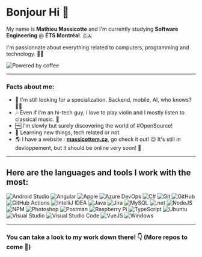 # Bonjour Hi 👋

My name is **Mathieu Massicotte** and I'm currently studying **Software Engineering** @ **ÉTS Montréal**. 🇨🇦

I'm passionnate about everything related to computers, programming and technology. 👨‍💻


<img alt="Powered by coffee" src="https://forthebadge.com/images/badges/powered-by-coffee.svg" />


---

### Facts about me:

- 🤔 I'm still looking for a specialization. Backend, mobile, AI, who knows? 🤷‍♂️
- 🎶 Even if I'm an hi-tech guy, I love to play violin and I mostly listen to classical music. 🎻
- 🆓 I'm slowly but surely discovering the world of #OpenSource!
- 🧠 Learning new things, tech related or not.
- 🌎 I have a website : **[massicottem.ca](https://massicottem.ca)**, go check it out! 😉 It's still in devloppement, but it should be online very soon! 👀

---

## Here are the languages and tools I work with the most:
<p>
    <img alt="Android Studio" src="https://img.shields.io/badge/-Android Studio-3DDC84?style=for-the-badge&logo=Android+Studio&logoColor=white" />
    <img alt="Angular" src="https://img.shields.io/badge/-Angular-DD0031?style=for-the-badge&logo=Angular&logoColor=white" />
    <img alt="Apple" src="https://img.shields.io/badge/-Apple-999999?style=for-the-badge&logo=Apple&logoColor=white" />
    <img alt="Azure DevOps" src="https://img.shields.io/badge/-Azure DevOps-0078D7?style=for-the-badge&logo=Azure+DevOps&logoColor=white" />
    <img alt="C#" src="https://img.shields.io/badge/-C%23-239120?style=for-the-badge&logo=C+Sharp&logoColor=white" />
    <img alt="Git" src="https://img.shields.io/badge/-Git-F05032?style=for-the-badge&logo=Git&logoColor=white" />
    <img alt="GitHub" src="https://img.shields.io/badge/-GitHub-181717?style=for-the-badge&logo=GitHub&logoColor=white" />
    <img alt="GitHub Actions" src="https://img.shields.io/badge/-GitHub Actions-2088FF?style=for-the-badge&logo=GitHub+Actions&logoColor=white" />
    <img alt="IntelliJ IDEA" src="https://img.shields.io/badge/-IntelliJ IDEA-000000?style=for-the-badge&logo=IntelliJ+IDEA&logoColor=white" />
    <img alt="Java" src="https://img.shields.io/badge/-Java-007396?style=for-the-badge&logo=Java&logoColor=white" />
    <img alt="Jira" src="https://img.shields.io/badge/-Jira-0052CC?style=for-the-badge&logo=Jira&logoColor=white" />
    <img alt="MySQL" src="https://img.shields.io/badge/-MySQL-4479A1?style=for-the-badge&logo=MySQL&logoColor=white" />
    <img alt=".net" src="https://img.shields.io/badge/-.net-5C2D91?style=for-the-badge&logo=.net&logoColor=white" />
    <img alt="NodeJS" src="https://img.shields.io/badge/-Node.JS-339933?style=for-the-badge&logo=Node.JS&logoColor=white" />
    <img alt="NPM" src="https://img.shields.io/badge/-NPM-CB3837?style=for-the-badge&logo=NPM&logoColor=white" />
    <img alt="Photoshop" src="https://img.shields.io/badge/-Photoshop-31A8FF?style=for-the-badge&logo=Adobe+Photoshop&logoColor=white" />
    <img alt="Postman" src="https://img.shields.io/badge/-Postman-FF6C37?style=for-the-badge&logo=Postman&logoColor=white" />
    <img alt="Raspberry Pi" src="https://img.shields.io/badge/-Raspberry Pi-C51A4A?style=for-the-badge&logo=Raspberry+Pi&logoColor=white" />
    <img alt="TypeScript" src="https://img.shields.io/badge/-TypeScript-007ACC?style=for-the-badge&logo=TypeScript&logoColor=white" />
    <img alt="Ubuntu" src="https://img.shields.io/badge/-Ubuntu-E95420?style=for-the-badge&logo=Ubuntu&logoColor=white" />
    <img alt="Visual Studio" src="https://img.shields.io/badge/-Visual Studio-5C2D91?style=for-the-badge&logo=Visual+Studio&logoColor=white" />
    <img alt="Visual Studio Code" src="https://img.shields.io/badge/-VSCode-007ACC?style=for-the-badge&logo=visual+studio+code&logoColor=white" />
    <img alt="VueJS" src="https://img.shields.io/badge/-VueJS-4FC08D?style=for-the-badge&logo=Vue.JS&logoColor=white" />
    <img alt="Windows" src="https://img.shields.io/badge/-Windows-0078D6?style=for-the-badge&logo=Windows&logoColor=white" />
</p>

---

### You can take a look to my work down there! 👇 (More repos to come 👀)
<p style="display: none">Hey you! If you see this, what were you looking for???</p>
<p style="display: none">🦊🐾</p>